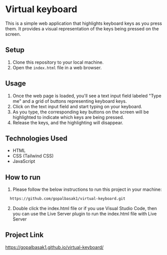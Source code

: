 
# Virtual keyboard

This is a simple web application that highlights keyboard keys as you press them. It provides a visual representation of the keys being pressed on the screen.

## Setup

1. Clone this repository to your local machine.
2. Open the `index.html` file in a web browser.

## Usage

1. Once the web page is loaded, you'll see a text input field labeled "Type me" and a grid of buttons representing keyboard keys.
2. Click on the text input field and start typing on your keyboard.
3. As you type, the corresponding key buttons on the screen will be highlighted to indicate which keys are being pressed.
4. Release the keys, and the highlighting will disappear.

## Technologies Used

- HTML
- CSS (Tailwind CSS)
- JavaScript

## How to run

1. Please follow the below instructions to run this project in your machine:

```bash
  https://github.com/gopalbasak1/virtual-keyboard.git
```
2. Double click the index.html file or if you use Visual Studio Code, then you can use the Live Server plugin to run the index.html file with Live Server
    
## Project Link
https://gopalbasak1.github.io/virtual-keyboard/
